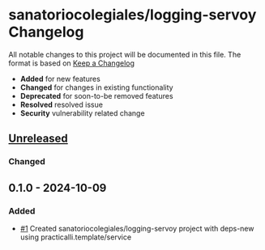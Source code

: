 # sanatoriocolegiales/logging-servoy Changelog

All notable changes to this project will be documented in this file.
The format is based on [Keep a Changelog](https://keepachangelog.com/en/1.0.0/)

* **Added** for new features
* **Changed** for changes in existing functionality
* **Deprecated** for soon-to-be removed features
* **Resolved** resolved issue
* **Security** vulnerability related change

## [Unreleased]

### Changed

## 0.1.0 - 2024-10-09

### Added

* [#1](https://github.com/practicalli/clojure/issues/1) Created sanatoriocolegiales/logging-servoy project with deps-new using practicalli.template/service

[Unreleased]: https://github.com/sanatoriocolegiales/logging-servoy/compare/0.1.1...HEAD

